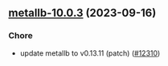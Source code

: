 

## [metallb-10.0.3](https://github.com/truecharts/charts/compare/metallb-10.0.2...metallb-10.0.3) (2023-09-16)

### Chore

- update metallb to v0.13.11 (patch) ([#12310](https://github.com/truecharts/charts/issues/12310))
  
  
